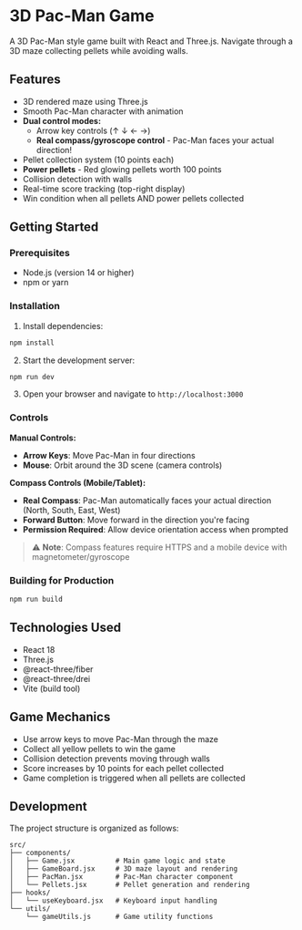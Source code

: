 # 3D Pac-Man Game

A 3D Pac-Man style game built with React and Three.js. Navigate through a 3D maze collecting pellets while avoiding walls.

## Features

- 3D rendered maze using Three.js
- Smooth Pac-Man character with animation
- **Dual control modes:**
  - Arrow key controls (↑ ↓ ← →)
  - **Real compass/gyroscope control** - Pac-Man faces your actual direction!
- Pellet collection system (10 points each)
- **Power pellets** - Red glowing pellets worth 100 points
- Collision detection with walls
- Real-time score tracking (top-right display)
- Win condition when all pellets AND power pellets collected

## Getting Started

### Prerequisites

- Node.js (version 14 or higher)
- npm or yarn

### Installation

1. Install dependencies:
```bash
npm install
```

2. Start the development server:
```bash
npm run dev
```

3. Open your browser and navigate to `http://localhost:3000`

### Controls

**Manual Controls:**
- **Arrow Keys**: Move Pac-Man in four directions
- **Mouse**: Orbit around the 3D scene (camera controls)

**Compass Controls (Mobile/Tablet):**
- **Real Compass**: Pac-Man automatically faces your actual direction (North, South, East, West)
- **Forward Button**: Move forward in the direction you're facing
- **Permission Required**: Allow device orientation access when prompted

> ⚠️ **Note**: Compass features require HTTPS and a mobile device with magnetometer/gyroscope

### Building for Production

```bash
npm run build
```

## Technologies Used

- React 18
- Three.js
- @react-three/fiber
- @react-three/drei
- Vite (build tool)

## Game Mechanics

- Use arrow keys to move Pac-Man through the maze
- Collect all yellow pellets to win the game
- Collision detection prevents moving through walls
- Score increases by 10 points for each pellet collected
- Game completion is triggered when all pellets are collected

## Development

The project structure is organized as follows:

```
src/
├── components/
│   ├── Game.jsx          # Main game logic and state
│   ├── GameBoard.jsx     # 3D maze layout and rendering
│   ├── PacMan.jsx        # Pac-Man character component
│   └── Pellets.jsx       # Pellet generation and rendering
├── hooks/
│   └── useKeyboard.jsx   # Keyboard input handling
└── utils/
    └── gameUtils.js      # Game utility functions
```